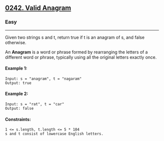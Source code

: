 [0242. Valid Anagram](https://leetcode.com/problems/valid-anagram/?envType=daily-question&envId=2023-12-16)
---------------------------------------------------------------------------------------------------------------------------------------------

### Easy
---------------------------------------------------------------------------------------------------------------------------------------------

Given two strings s and t, return true if t is an anagram of s, and false otherwise.

An **Anagram** is a word or phrase formed by rearranging the letters of a different word or phrase, typically using all the original letters exactly once.

#### Example 1:
```
Input: s = "anagram", t = "nagaram"
Output: true
```
#### Example 2:
```
Input: s = "rat", t = "car"
Output: false
```
#### Constraints:
```
1 <= s.length, t.length <= 5 * 104
s and t consist of lowercase English letters.
```
